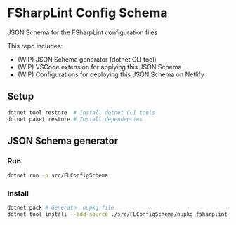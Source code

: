 # FSharpLint Config Schema

JSON Schema for the FSharpLint configuration files

This repo includes:

- (WIP) JSON Schema generator (dotnet CLI tool)
- (WIP) VSCode extension for applying this JSON Schema
- (WIP) Configurations for deploying this JSON Schema on Netlify

## Setup

```bash
dotnet tool restore  # Install dotnet CLI tools
dotnet paket restore # Install dependencies
```

## JSON Schema generator

### Run

```bash
dotnet run -p src/FLConfigSchema
```

### Install

```bash
dotnet pack # Generate .nupkg file
dotnet tool install --add-source ./src/FLConfigSchema/nupkg fsharplint-config
```
